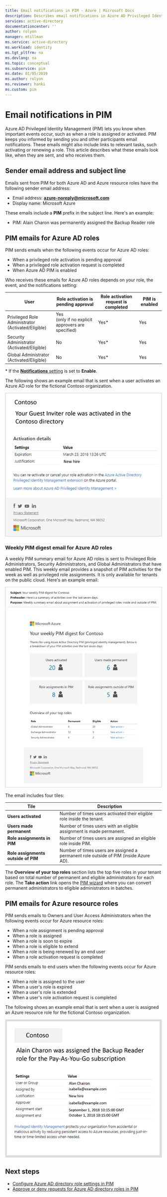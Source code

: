 ```yaml
---
title: Email notifications in PIM - Azure | Microsoft Docs
description: Describes email notifications in Azure AD Privileged Identity Management (PIM).
services: active-directory
documentationcenter: ''
author: rolyon
manager: mtillman
ms.service: active-directory
ms.workload: identity
ms.tgt_pltfrm: na
ms.devlang: na
ms.topic: conceptual
ms.subservice: pim
ms.date: 01/05/2019
ms.author: rolyon
ms.reviewer: hanki
ms.custom: pim
---
```


# Email notifications in PIM

Azure AD Privileged Identity Management (PIM) lets you know when important events occur, such as when a role is assigned or activated. PIM keeps you informed by sending you and other participants email notifications. These emails might also include links to relevant tasks, such activating or renewing a role. This article describes what these emails look like, when they are sent, and who receives them.

## Sender email address and subject line

Emails sent from PIM for both Azure AD and Azure resource roles have the following sender email address:

- Email address:  **azure-noreply@microsoft.com**
- Display name: Microsoft Azure

These emails include a **PIM** prefix in the subject line. Here's an example:

- PIM: Alain Charon was permanently assigned the Backup Reader role

## PIM emails for Azure AD roles

PIM sends emails when the following events occur for Azure AD roles:

- When a privileged role activation is pending approval
- When a privileged role activation request is completed
- When Azure AD PIM is enabled

Who receives these emails for Azure AD roles depends on your role, the event, and the notifications setting:

| User | Role activation is pending approval | Role activation request is completed | PIM is enabled |
| --- | --- | --- | --- |
| Privileged Role Administrator</br>(Activated/Eligible) | Yes</br>(only if no explicit approvers are specified) | Yes* | Yes |
| Security Administrator</br>(Activated/Eligible) | No | Yes* | Yes |
| Global Administrator</br>(Activated/Eligible) | No | Yes* | Yes |

\* If the [**Notifications** setting](pim-how-to-change-default-settings.md#notifications) is set to **Enable**.

The following shows an example email that is sent when a user activates an Azure AD role for the fictional Contoso organization.

![New PIM email for Azure AD roles](./media/pim-email-notifications/email-directory-new.png)

### Weekly PIM digest email for Azure AD roles

A weekly PIM summary email for Azure AD roles is sent to Privileged Role Administrators, Security Administrators, and Global Administrators that have enabled PIM. This weekly email provides a snapshot of PIM activities for the week as well as privileged role assignments. It is only available for tenants on the public cloud. Here's an example email:

![Weekly PIM digest email for Azure AD roles](./media/pim-email-notifications/email-directory-weekly.png)

The email includes four tiles:

| Tile | Description |
| --- | --- |
| **Users activated** | Number of times users activated their eligible role inside the tenant. |
| **Users made permanent** | Number of times users with an eligible assignment is made permanent. |
| **Role assignments in PIM** | Number of times users are assigned an eligible role inside PIM. |
| **Role assignments outside of PIM** | Number of times users are assigned a permanent role outside of PIM (inside Azure AD). |

The **Overview of your top roles** section lists the top five roles in your tenant based on total number of permanent and eligible administrators for each role. The **Take action** link opens the [PIM wizard](pim-security-wizard.md) where you can convert permanent administrators to eligible administrators in batches.

## PIM emails for Azure resource roles

PIM sends emails to Owners and User Access Administrators when the following events occur for Azure resource roles:

- When a role assignment is pending approval
- When a role is assigned
- When a role is soon to expire
- When a role is eligible to extend
- When a role is being renewed by an end user
- When a role activation request is completed

PIM sends emails to end users when the following events occur for Azure resource roles:

- When a role is assigned to the user
- When a user's role is expired
- When a user's role is extended
- When a user's role activation request is completed

The following shows an example email that is sent when a user is assigned an Azure resource role for the fictional Contoso organization.

![New PIM email for Azure resource roles](./media/pim-email-notifications/email-resources-new.png)

## Next steps

- [Configure Azure AD directory role settings in PIM](pim-how-to-change-default-settings.md)
- [Approve or deny requests for Azure AD directory roles in PIM](azure-ad-pim-approval-workflow.md)

